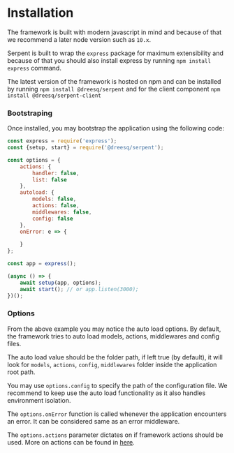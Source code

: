 # Installation

The framework is built with modern javascript in mind and because of that we recommend a later node version such as ```10.x```.

Serpent is built to wrap the ```express``` package for maximum extensibility and because of that you should also install express by running ```npm install express``` command.

The latest version of the framework is hosted on npm and can be installed by running ``npm install @dreesq/serpent`` and for the client component ```npm install @dreesq/serpent-client```


### Bootstraping

Once installed, you may bootstrap the application using the following code:

```js
const express = require('express');
const {setup, start} = require('@dreesq/serpent');

const options = {
    actions: {
        handler: false,
        list: false  
    },
    autoload: {
        models: false,
        actions: false,
        middlewares: false,
        config: false
    },
    onError: e => {
        
    }
};

const app = express();

(async () => {
    await setup(app, options);
    await start(); // or app.listen(3000);
})();
```

### Options
From the above example you may notice the auto load options. By default, the framework tries to auto load models, actions, middlewares and config files. 

The auto load value should be the folder path, if left true (by default), it will look for ```models```, ```actions```, ```config```, ```middlewares``` folder inside the application root path.

You may use ```options.config``` to specify the path of the configuration file. We recommend to keep use the auto load functionality as it also handles environment isolation.

The ```options.onError``` function is called whenever the application encounters an error. It can be considered same as an error middleware.

The ```options.actions``` parameter dictates on if framework actions should be used. More on actions can be found in [here](/actions/introduction).